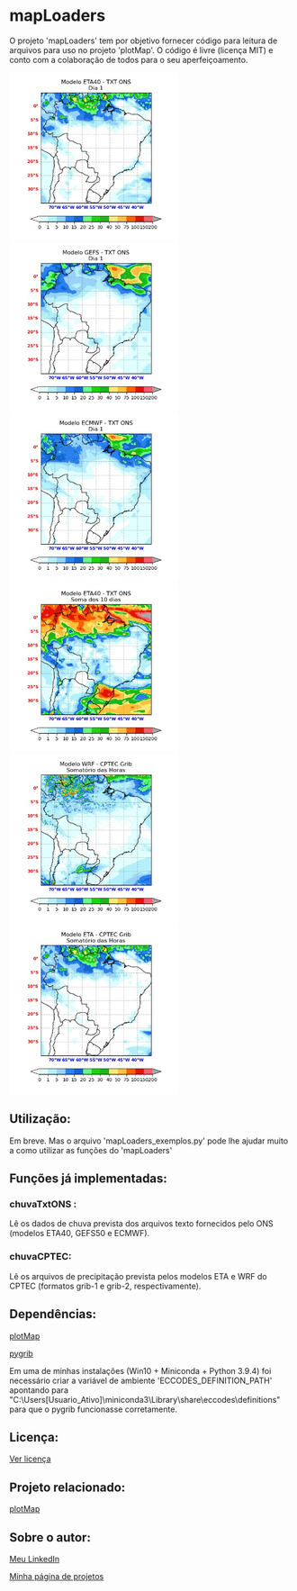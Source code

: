 # mapLoaders
O projeto 'mapLoaders' tem por objetivo fornecer código para leitura de arquivos para uso no projeto 'plotMap'.
O código é livre (licença MIT) e conto com a colaboração de todos para o seu aperfeiçoamento.

<img src="txtsONS/Saida/ETA40_fig_dia_1.jpg" width="300"> <img src="txtsONS/Saida/GEFS_fig_dia_1.jpg" width="300"> <img src="txtsONS/Saida/ECMWF_fig_dia_1.jpg" width="300"> <img src="txtsONS/Saida/ETA40_fig_total.jpg" width="300"> <img src="WRF/Saida/WRF_Total.jpg" width="300"> <img src="ETA/Saida/ETA_Total.jpg" width="300">



## Utilização:

Em breve. Mas o arquivo 'mapLoaders_exemplos.py' pode lhe ajudar muito a como utilizar as funções do 'mapLoaders'



## Funções já implementadas:

### chuvaTxtONS :
Lê os dados de chuva prevista dos arquivos texto fornecidos pelo ONS (modelos ETA40, GEFS50 e ECMWF).

### chuvaCPTEC:
Lê os arquivos de precipitação prevista pelos modelos ETA e WRF do CPTEC (formatos grib-1 e grib-2, respectivamente). 


## Dependências:

[plotMap](https://github.com/NelsonBittencourt/plotMap)

[pygrib](https://github.com/jswhit/pygrib)

Em uma de minhas instalações (Win10 + Miniconda + Python 3.9.4) foi necessário criar a variável de ambiente 'ECCODES_DEFINITION_PATH' apontando para "C:\Users\[Usuario_Ativo]\miniconda3\Library\share\eccodes\definitions" para que o pygrib funcionasse corretamente.


## Licença:

[Ver licença](LICENSE)


## Projeto relacionado:

[plotMap](https://github.com/NelsonBittencourt/plotMap)


## Sobre o autor:

[Meu LinkedIn](http://www.linkedin.com/in/nelsonrossibittencourt)

[Minha página de projetos](http://www.nrbenergia.somee.com)



